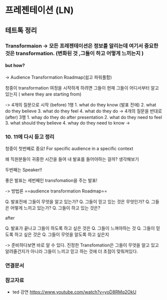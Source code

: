 # 프레젠테이션 (LN)
## 테트톡 정리

### Transformaion -> 모든 프레젠테이션은 정보를 알리는데 여기서 중요한 것은 **transformation**. (변화된 것 ,그들이 하고 어떻게 느끼는지 )

#### but how? 
-> Audience Transformation Roadmap(쉽고 파워풀함)

청중이 transformation 여정을 시작하게 하려면 
그들이 현재 그들이 어디서부터 알고 있는지 ( where they are starting from)

-> 4개의 질문으로 시작  (before) 1행
	1. what do they know (발표 전에)
	2. what do they believe 
	3. what do they feel
	4. what do they do 
-> 4개의 질문을 반대로 (after) 3행
	1. whay do they do after presentation 
	2. what  do they  need to feel
	3. what should they believe
	4. whay do they need to know 
-> 


### 10. 11에 다시 듣고 정리
청중이 첫번째로 중요! For specific audience in a specific context

왜 직원분들이 귀중한 시간을 들여 내 발표를 들어야하는 걸까?  생각해보기

두번째는 Speaker!! 

좋은 발표는 세번째인 transfomation을 주는 발표! 

-> 방법론
==audience transformation Roadmap==

Q. 발표전에 그들이 무엇을 알고 있는가? 
Q. 그들이 믿고 있는 것은 무엇인가? 
Q. 그들은 어떻게 느끼고 있는가? 
Q. 그들이 하고 있는 것은? 

after

Q. 발표가 끝나고 그들이 하도록 하고 싶은 것은 
Q. 그들이 느껴야하는 것
Q. 그들이 믿도록 하고 싶은 것은
Q. 그들이 무엇을 알도록 하고 싶은지 

-> 준비하다보면 바로 알 수 있다. 진정한 Transfomation은 그들이 무엇을 알고 있고 알려줄건지가 아니라 그들이 느끼고 믿고 하는 것에 더 초점이 맞춰져있다. 




 








### 연결문서

### 참고자료
-  ted 강연  https://www.youtube.com/watch?v=yoD8RMq2OkU 
